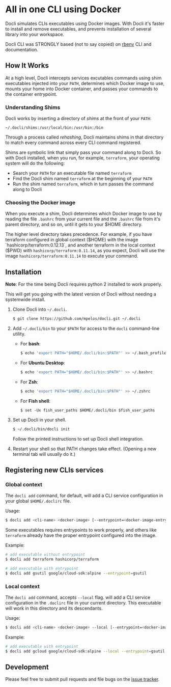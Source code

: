 # All in one CLI using Docker

Docli simulates CLIs executables using Docker images. With Docli it's faster to install and remove executables, and prevents installation of several library into your workspace.

Docli CLI was STRONGLY based (not to say copied) on [rbenv](https://github.com/rbenv/rbenv) CLI and documentation.

## How It Works

At a high level, Docli intercepts services excutables commands using shim
executables injected into your `PATH`, determines which Docker image to use,
mounts your home into Docker container, and passes your commands to the
container entrypoint.

### Understanding Shims

Docli works by inserting a directory of _shims_ at the front of your
`PATH`:

    ~/.docli/shims:/usr/local/bin:/usr/bin:/bin

Through a process called _rehashing_, Docli maintains shims in that
directory to match every command across every CLI command registered.

Shims are symbolic link that simply pass your command along
to Docli. So with Docli installed, when you run, for example, `terraform`,
your operating system will do the following:

* Search your `PATH` for an executable file named `terraform`
* Find the Docli shim named `terraform` at the beginning of your `PATH`
* Run the shim named `terraform`, which in turn passes the command along
  to Docli

### Choosing the Docker image

When you execute a shim, Docli determines which Docker image to use by
reading the file `.bashrc` from your current file and the `.bashrc` file
from it's parent directory, and so on, until it gets to your $HOME directory.

The higher level directory takes precedence. For example, if you have terraform
configured in global context ($HOME) with the image `hashicorp/terraform:0.12.13`,
and another terraform in the local context ($PWD) with `hashicorp/terraform:0.11.14`,
as you expect, Docli will use the image `hashicorp/terraform:0.11.14` to execute your
command.

## Installation

  **Note**: For the time being Docli requires python 2 installed to work properly.

This will get you going with the latest version of Docli without needing
a systemwide install.

1. Clone Docli into `~/.docli`.

    ~~~ sh
    $ git clone https://github.com/mpelos/docli.git ~/.docli
    ~~~

2. Add `~/.docli/bin` to your `$PATH` for access to the `docli`
   command-line utility.

   * For **bash**:
     ~~~ bash
     $ echo 'export PATH="$HOME/.docli/bin:$PATH"' >> ~/.bash_profile
     ~~~

   * For **Ubuntu Desktop**:
     ~~~ bash
     $ echo 'export PATH="$HOME/.docli/bin:$PATH"' >> ~/.bashrc
     ~~~

   * For **Zsh**:
     ~~~ zsh
     $ echo 'export PATH="$HOME/.docli/bin:$PATH"' >> ~/.zshrc
     ~~~

   * For **Fish shell**:
     ~~~ fish
     $ set -Ux fish_user_paths $HOME/.docli/bin $fish_user_paths
     ~~~

3. Set up Docli in your shell.

   ~~~ sh
   $ ~/.docli/bin/docli init
   ~~~

   Follow the printed instructions to set up Docli shell integration.

4. Restart your shell so that PATH changes take effect. (Opening a new
   terminal tab will usually do it.)

## Registering new CLIs services

### Global context

The `docli add` command, for default, will add a CLI service configuration
in your global `$HOME/.doclirc` file.

   Usage:
   ~~~ sh
   $ docli add <cli-name> <docker-image> [--entrypoint=<docker-image-entrypoint>]
   ~~~

Some executables requires entrypoints to work properly, and others like `terraform`
already have the proper entrypoint configured into the image.

   Example:
   ~~~ sh
   # add executable without entrypoint
   $ docli add terraform hashicorp/terraform

   # add executable with entrypoint
   $ docli add gsutil google/cloud-sdk:alpine --entrypoint=gsutil
   ~~~

### Local context

The `docli add` command, accepts `--local` flag. will add a CLI service configuration
in the `.doclirc` file in your current directory. This executable will work in this
directory and its descendants.

   Usage:
   ~~~ sh
   $ docli add <cli-name> <docker-image> --local [--entrypoint=<docker-image-entrypoint>]
   ~~~

   Example:
   ~~~ sh
   # add executable with entrypoint
   $ docli add gcloud google/cloud-sdk:alpine --local --entrypoint=gsutil
   ~~~

## Development

Please feel free to submit pull requests and file bugs on the [issue
tracker](https://github.com/mpelos/docli/issues).
